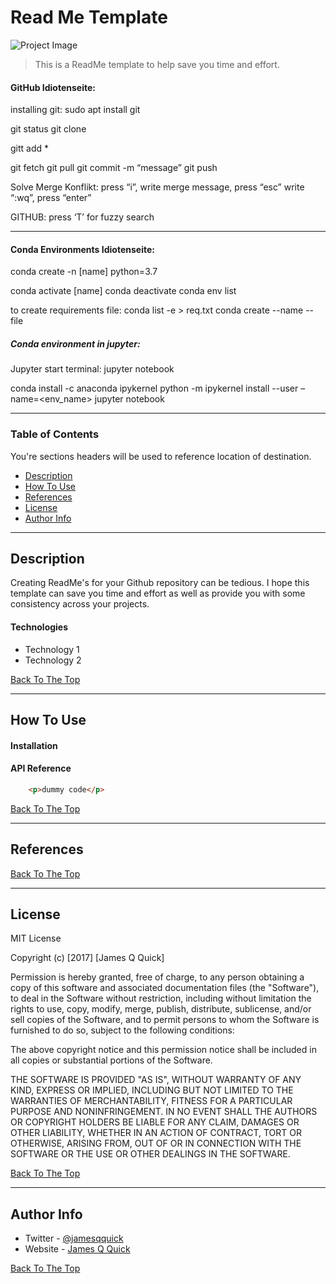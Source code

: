 # Read Me Template

![Project Image](project-image-url)

> This is a ReadMe template to help save you time and effort.

#### GitHub Idiotenseite:
installing git: sudo apt install git

git status
git clone <https>

gitt add *

git fetch
git pull
git commit -m “message”
git push

Solve Merge Konflikt: press “i”, write merge message, press “esc” write “:wq”, press “enter”
												
GITHUB: press ‘T’ for fuzzy search



---

#### Conda Environments Idiotenseite:

conda create -n [name] python=3.7

conda activate [name]
conda deactivate
conda env list

to create requirements file: conda list -e > req.txt
conda create --name <env> --file <this file>


##### Conda environment in jupyter:
Jupyter start terminal: jupyter notebook

conda install -c anaconda ipykernel
python -m ipykernel install --user –name=<env_name>
jupyter notebook


---

### Table of Contents
You're sections headers will be used to reference location of destination.

- [Description](#description)
- [How To Use](#how-to-use)
- [References](#references)
- [License](#license)
- [Author Info](#author-info)

---

## Description

Creating ReadMe's for your Github repository can be tedious.  I hope this template can save you time and effort as well as provide you with some consistency across your projects.

#### Technologies

- Technology 1
- Technology 2

[Back To The Top](#read-me-template)

---

## How To Use

#### Installation



#### API Reference

```html
    <p>dummy code</p>
```
[Back To The Top](#read-me-template)

---

## References
[Back To The Top](#read-me-template)

---

## License

MIT License

Copyright (c) [2017] [James Q Quick]

Permission is hereby granted, free of charge, to any person obtaining a copy
of this software and associated documentation files (the "Software"), to deal
in the Software without restriction, including without limitation the rights
to use, copy, modify, merge, publish, distribute, sublicense, and/or sell
copies of the Software, and to permit persons to whom the Software is
furnished to do so, subject to the following conditions:

The above copyright notice and this permission notice shall be included in all
copies or substantial portions of the Software.

THE SOFTWARE IS PROVIDED "AS IS", WITHOUT WARRANTY OF ANY KIND, EXPRESS OR
IMPLIED, INCLUDING BUT NOT LIMITED TO THE WARRANTIES OF MERCHANTABILITY,
FITNESS FOR A PARTICULAR PURPOSE AND NONINFRINGEMENT. IN NO EVENT SHALL THE
AUTHORS OR COPYRIGHT HOLDERS BE LIABLE FOR ANY CLAIM, DAMAGES OR OTHER
LIABILITY, WHETHER IN AN ACTION OF CONTRACT, TORT OR OTHERWISE, ARISING FROM,
OUT OF OR IN CONNECTION WITH THE SOFTWARE OR THE USE OR OTHER DEALINGS IN THE
SOFTWARE.

[Back To The Top](#read-me-template)

---

## Author Info

- Twitter - [@jamesqquick](https://twitter.com/jamesqquick)
- Website - [James Q Quick](https://jamesqquick.com)

[Back To The Top](#read-me-template)
